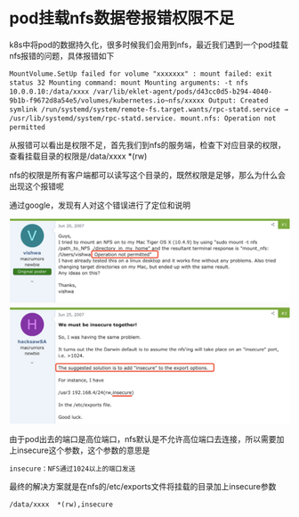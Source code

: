 # pod挂载nfs数据卷报错权限不足

k8s中将pod的数据持久化，很多时候我们会用到nfs，最近我们遇到一个pod挂载nfs报错的问题，具体报错如下

```
MountVolume.SetUp failed for volume "xxxxxxx" : mount failed: exit status 32 Mounting command: mount Mounting arguments: -t nfs 10.0.0.10:/data/xxxx /var/lib/eklet-agent/pods/d43cc0d5-b294-4040-9b1b-f9672d8a54e5/volumes/kubernetes.io~nfs/xxxxx Output: Created symlink /run/systemd/system/remote-fs.target.wants/rpc-statd.service → /usr/lib/systemd/system/rpc-statd.service. mount.nfs: Operation not permitted       
```

从报错可以看出是权限不足，首先我们到nfs的服务端，检查下对应目录的权限，查看挂载目录的权限是/data/xxxx  *(rw)

nfs的权限是所有客户端都可以读写这个目录的，既然权限是足够，那么为什么会出现这个报错呢

通过google，发现有人对这个错误进行了定位和说明

![upload-image](image/Snipaste_2021-07-19_13-26-43.png) 

由于pod出去的端口是高位端口，nfs默认是不允许高位端口去连接，所以需要加上insecure这个参数，这个参数的意思是

```
insecure：NFS通过1024以上的端口发送
```

最终的解决方案就是在nfs的/etc/exports文件将挂载的目录加上insecure参数

```
/data/xxxx  *(rw),insecure
```